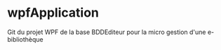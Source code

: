 # wpfApplication
Git du projet WPF de la base BDDEditeur pour la micro gestion d'une e-bibliothèque
